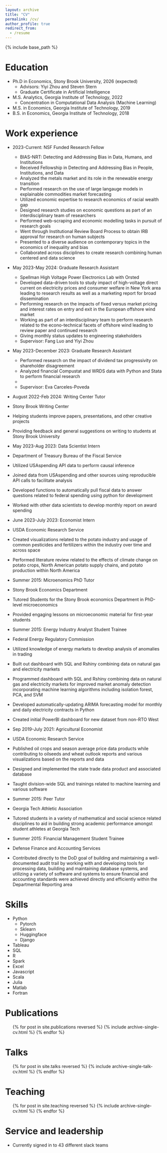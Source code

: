```yaml
---
layout: archive
title: "CV"
permalink: /cv/
author_profile: true
redirect_from:
  - /resume
---
```


{% include base_path %}

Education
======
* Ph.D in Economics, Stony Brook University, 2026 (expected)
  * Advisors: Yiyi Zhou and Steven Stern
  * Graduate Certificate in Artificial Intelligence
* M.S. Analytics, Georgia Institute of Technology, 2022
  * Concentration in Computational Data Analysis (Machine Learning)
* M.S. in Economics, Georgia Institute of Technology, 2019
* B.S. in Economics, Georgia Institute of Technology, 2018

Work experience
======
* 2023-Current: NSF Funded Research Fellow
  * BIAS-NRT: Detecting and Addressing Bias in Data, Humans, and Institutions
  * Received Fellowship in Detecting and Addressing Bias in People, Institutions, and Data
  * Analyzed the metals market and its role in the renewable energy transition
  * Performed research on the use of large langauge models in explainable commodities market forecasting
  * Utilized economic expertise to research economics of racial wealth gap
  * Designed research studies on economic questions as part of an interdisciplinary team of researchers
  * Performed web-scraping and economic modelling tasks in pursuit of research goals
  * Went through Institutional Review Board Process to obtain IRB approval for research on human subjects
  * Presented to a diverse audience on contemporary topics in the economics of inequality and bias
  * Collaborated across disciplines to create research combining human centered and data science

* May 2023-May 2024: Graduate Research Assistant
  * Spellman High Voltage Power Electronics Lab with Orsted
  * Developed data-driven tools to study impact of high-voltage direct current on electricity prices and consumer welfare in New York area leading to research results as well as a marketing report for broad dissemination
  * Performing research on the impacts of fixed versus market pricing and interest rates on entry and exit in the European offshore wind market
  * Working as part of an interdisciplinary team to perform research related to the econo-technical facets of offshore wind leading to review paper and continued research
  * Giving monthly status updates to engineering stakeholders
  * Supervisor: Fang Luo and Yiyi Zhou

* May 2023-December 2023: Graduate Research Assistant
  * Performed research on the impact of dividend tax progressivity on shareholder disagreement
  * Analyzed financial Compustat and WRDS data with Python and Stata to perform financial research
  * 
  * Supervisor: Eva Carceles-Poveda

 * August 2022-Feb 2024: Writing Center Tutor
  * Stony Brook Writing Center
  * Helping students improve papers, presentations, and other creative projects
  * Providing feedback and general suggestions on writing to students at Stony Brook University

 * May 2023-Aug 2023: Data Scientist Intern
  * Department of Treasury Bureau of the Fiscal Service
  * Utilized USAspending API data to perform causal inference
  * Joined data from USAspending and other sources using reproducible API calls to facilitate analysis
  * Developed functions to automatically pull fiscal data to answer questions related to federal spending using python for development
  * Worked with other data scientists to develop monthly report on award spending

 * June 2023-July 2023: Economist Intern
  * USDA Economic Research Service
  * Created visualizations related to the potato industry and usage of common pesticides and fertilizers within the industry over time and across space
  * Performed literature review related to the effects of climate change on potato crops, North American potato supply chains, and potato production within North America

 * Summer 2015: Microenomics PhD Tutor
  * Stony Brook Economics Department
  * Tutored Students for the Stony Brook economics Department in PhD-level microeconomics
  * Provided engaging lessons on microeconomic material for first-year students

 * Summer 2015: Energy Industry Analyst Student Trainee
  * Federal Energy Regulatory Commission
  * Utilized knowledge of energy markets to develop analysis of anomalies in trading
  * Built out dashboard with SQL and Rshiny combining data on natural gas and electricity markets
  * Programmed dashboard with SQL and Rshiny combining data on natural gas and electricity markets for improved market anomaly detection incorporating machine learning algorithms including isolation forest, PCA, and SVM
  * Developed automatically-updating ARIMA forecasting model for monthly and daily electricity contracts in Python
  * Created initial PowerBI dashboard for new dataset from non-RTO West

 * Sep 2019-July 2021: Agricultural Economist
  * USDA Economic Research Service
  * Published oil crops and season average price data products while contributing to oilseeds and wheat outlook reports and various visualizations based on the reports and data
  * Designed and implemented the state trade data product and associated database
  * Taught division-wide SQL and trainings related to machine learning and various software

 * Summer 2015: Peer Tutor
  * Georgia Tech Athletic Association
  * Tutored students in a variety of mathematical and social science related disciplines to aid in building strong academic performance amongst student athletes at Georgia Tech

 * Summer 2015: Financial Management Student Trainee
  * Defense Finance and Accounting Services
  * Contributed directly to the DoD goal of building and maintaining a well-documented audit trail by working with and developing tools for processing data, building and maintaining database systems, and utilizing a variety of software and systems to ensure financial and accounting standards were achieved directly and efficiently within the Departmental Reporting area

Skills
======
* Python
  * Pytorch
  * Sklearn
  * Huggingface
  * Django
* Tableau
* SQL
* R
* Spark
* Excel
* Javascript
* Scala
* Julia
* Matlab
* Fortran

Publications
======
  <ul>{% for post in site.publications reversed %}
    {% include archive-single-cv.html %}
  {% endfor %}</ul>
  
Talks
======
  <ul>{% for post in site.talks reversed %}
    {% include archive-single-talk-cv.html  %}
  {% endfor %}</ul>
  
Teaching
======
  <ul>{% for post in site.teaching reversed %}
    {% include archive-single-cv.html %}
  {% endfor %}</ul>
  
Service and leadership
======
* Currently signed in to 43 different slack teams

